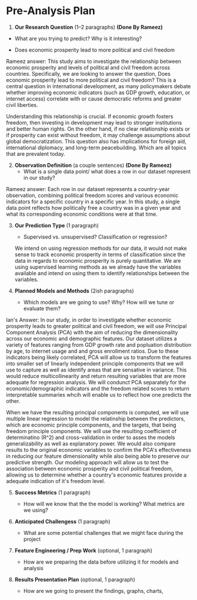 # Pre-Analysis Plan

1. **Our Research Question** (1–2 paragraphs)  **(Done By Rameez)**
 * What are you trying to predict? Why is it interesting?  

- Does economic prosperity lead to more political and civil freedom
  
Rameez answer:
This study aims to investigate the relationship between economic prosperity and levels of political and civil freedom across countries. Specifically, we are looking to answer the question, Does economic prosperity lead to more political and civil freedom? This is a central question in international development, as many policymakers debate whether improving economic indicators (such as GDP growth, education, or internet access) correlate with or cause democratic reforms and greater civil liberties.

Understanding this relationship is crucial. If economic growth fosters freedom, then investing in development may lead to stronger institutions and better human rights. On the other hand, if no clear relationship exists or if prosperity can exist without freedom, it may challenge assumptions about global democratization. This question also has implications for foreign aid, international diplomacy, and long-term peacebuilding. Which are all topics that are prevalent today. 

2. **Observation Definition** (a couple sentences)  **(Done By Rameez)**
   * What is a single data point/ what does a row in our dataset represent in our study?
  
  Rameez answer:
  Each row in our dataset represents a country-year observation, combining political freedom scores and various economic indicators for a specific country in a specific year. In this study, a single data point reflects how politically free a country was in a given year and what its corresponding economic conditions were at that time. ​

3. **Our Prediction Type** (1 paragraph)  
   * Supervised vs. unsupervised? Classification or regression?
  
   We intend on using regression methods for our data, it would not make sense to track economic prosperity in terms of classification since the data in regards to economic prosperity is purely quantitative. We are using supervised learning methods as we already have the variables available and intend on using them to identify relationships between the variables.

4. **Planned Models and Methods** (2ish paragraphs)  
   * Which models are we going to use? Why? How will we tune or evaluate them?

  
Ian's Answer:
In our study, in order to investigate whether economic prosperity leads to greater political and civil freedom, we will use Principal Component Analysis (PCA) with the aim of reducing the dimensionality across our economic and demographic features. Our dataset utilizes a variety of features ranging from GDP growth rate and popluation distribution by age, to internet usage and and gross enrollment ratios. Due to these indicators being likely correlated, PCA will allow us to transform the features into smaller set of linearly independent principle components that we will use to capture as well as identify areas that are sensative in variance. This would reduce multicollinearity and return resulting variables that are more adequate for regression analysis. We will condunct PCA separately for the economic/demographic indicators and the freedom related scores to return interpretable summaries whcih will enable us to reflect how one predicts the other.

When we have the resulting principal components is computed, we will use multiple linear regression to model the relatinship between the predictors, which are economic principle components, and the targets, that being freedom principle components. We will use the resulting coefficient of determinatino (R^2) and cross-validation in order to asses the models generalizability as well as  explanatory power. We would also compare results to the original economic variables to confirm the PCA's effectiveness in reducing our feature dimensionality while also being able to preserve our predictive strength. Our modeling approach will allow us to test the association between economic prosperity and civil political freedom, allowing us to determine whether a country's economic features provide a adequate indication of it's freedom level.
     

5. **Success Metrics** (1 paragraph)  
   * How will we know that the the model is working? What metrics are we using?
  
     

6. **Anticipated Challengess** (1 paragraph)  
   * What are some potential challenges that we might face during the project
  
     

7. **Feature Engineering / Prep Work** (optional, 1 paragraph)  
   * How are we preparing the data before utilizing it for models and analysis
  
     

8. **Results Presentation Plan** (optional, 1 paragraph)  
   * How are we going to present the findings, graphs, charts, 

